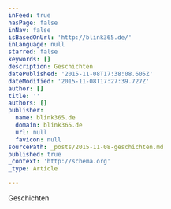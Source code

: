 ```yaml
---
inFeed: true
hasPage: false
inNav: false
isBasedOnUrl: 'http://blink365.de/'
inLanguage: null
starred: false
keywords: []
description: Geschichten
datePublished: '2015-11-08T17:38:08.605Z'
dateModified: '2015-11-08T17:27:39.727Z'
author: []
title: ''
authors: []
publisher:
  name: blink365.de
  domain: blink365.de
  url: null
  favicon: null
sourcePath: _posts/2015-11-08-geschichten.md
published: true
_context: 'http://schema.org'
_type: Article

---
```

Geschichten